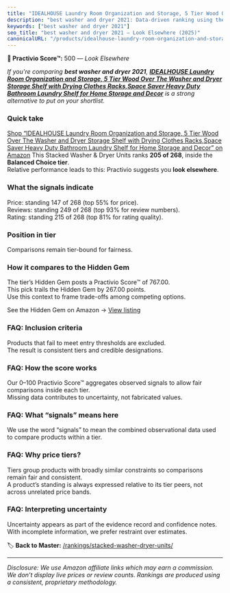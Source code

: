 ```yaml
---
title: "IDEALHOUSE Laundry Room Organization and Storage, 5 Tier Wood Over The Washer and Dryer Storage Shelf with Drying Clothes Racks,Space Saver Heavy Duty Bathroom Laundry Shelf for Home Storage and Decor"
description: "best washer and dryer 2021: Data-driven ranking using the Practivio Score™. Positioned by quality, value, demand, findability, momentum."
keywords: ["best washer and dryer 2021"]
seo_title: "best washer and dryer 2021 — Look Elsewhere (2025)"
canonicalURL: "/products/idealhouse-laundry-room-organization-and-storage-5-tier-wood-over-the-washer-and-dryer-storage-shelf-with-drying-clothes-racksspace-saver-heavy-duty-bathroom-laundry-shelf-for-home-storage-and-decor-B0FB3K8RF9/"
---
```


**🚫 Practivio Score™:** 500 — _Look Elsewhere_


*If you're comparing **best washer and dryer 2021**, **[IDEALHOUSE Laundry Room Organization and Storage, 5 Tier Wood Over The Washer and Dryer Storage Shelf with Drying Clothes Racks,Space Saver Heavy Duty Bathroom Laundry Shelf for Home Storage and Decor](https://www.amazon.com/dp/B0FB3K8RF9?tag=practivio-20)** is a strong alternative to put on your shortlist.*
### Quick take
[Shop “IDEALHOUSE Laundry Room Organization and Storage, 5 Tier Wood Over The Washer and Dryer Storage Shelf with Drying Clothes Racks,Space Saver Heavy Duty Bathroom Laundry Shelf for Home Storage and Decor” on Amazon](https://www.amazon.com/dp/B0FB3K8RF9?tag=practivio-20)
This Stacked Washer & Dryer Units ranks **205 of 268**, inside the **Balanced Choice tier**.  
Relative performance leads to this: Practivio suggests you **look elsewhere**.

### What the signals indicate
Price: standing 147 of 268 (top 55% for price).  
Reviews: standing 249 of 268 (top 93% for review numbers).  
Rating: standing 215 of 268 (top 81% for rating quality).  

### Position in tier
Comparisons remain tier-bound for fairness.

### How it compares to the Hidden Gem
The tier’s Hidden Gem posts a Practivio Score™ of 767.00.  
This pick trails the Hidden Gem by 267.00 points.  
Use this context to frame trade-offs among competing options.  

See the Hidden Gem on Amazon → [View listing](https://www.amazon.com/dp/B09YLKMHLH?tag=practivio-20)

### FAQ: Inclusion criteria
Products that fail to meet entry thresholds are excluded.  
The result is consistent tiers and credible designations.

### FAQ: How the score works
Our 0–100 Practivio Score™ aggregates observed signals to allow fair comparisons inside each tier.  
Missing data contributes to uncertainty, not fabricated values.

### FAQ: What “signals” means here
We use the word “signals” to mean the combined observational data used to compare products within a tier.

### FAQ: Why price tiers?
Tiers group products with broadly similar constraints so comparisons remain fair and consistent.  
A product’s standing is always expressed relative to its tier peers, not across unrelated price bands.

### FAQ: Interpreting uncertainty
Uncertainty appears as part of the evidence record and confidence notes.  
With incomplete information, we prefer restraint over estimates.


🏷️ **Back to Master:** [/rankings/stacked-washer-dryer-units/](/rankings/stacked-washer-dryer-units/)

---
_Disclosure: We use Amazon affiliate links which may earn a commission. We don’t display live prices or review counts. Rankings are produced using a consistent, proprietary methodology._
